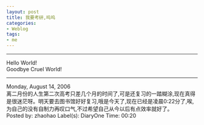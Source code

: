 ```yaml
---
layout: post
title: 我要考研,呜呜
categories:
- Weblog
tags:
- me
---
```

**********
Hello World!    
Goodbye Cruel World!
**********
Monday, August 14, 2006    
离二月份的人生第二次高考只差几个月的时间了,可是还复习的一踏糊涂,现在真得是很迷茫呀。明天要去图书馆好好复习,哦是今天了,现在已经是凌晨0:22分了,唉,为自己的没有自制力再叹口气,不过希望自己从今以后有点效率就好了。    
Posted by: zhaohao Label(s): DiaryOne Time: 00:20 